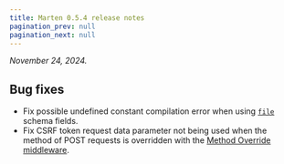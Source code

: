 ```yaml
---
title: Marten 0.5.4 release notes
pagination_prev: null
pagination_next: null
---
```


_November 24, 2024._

## Bug fixes

* Fix possible undefined constant compilation error when using [`file`](../../schemas/reference/fields.md#file) schema fields.
* Fix CSRF token request data parameter not being used when the method of POST requests is overridden with the [Method Override middleware](../../handlers-and-http/reference/middlewares.md#method-override-middleware).
